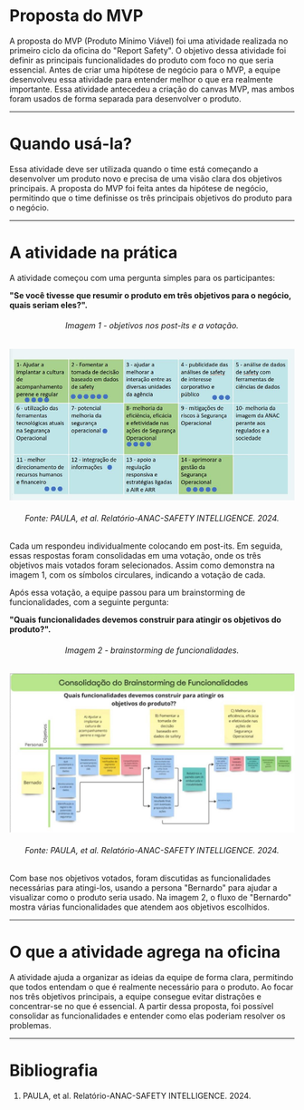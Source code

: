 # Proposta do MVP

A proposta do MVP (Produto Mínimo Viável) foi uma atividade realizada no primeiro ciclo da oficina do "Report Safety". O objetivo dessa atividade foi definir as principais funcionalidades do produto com foco no que seria essencial. Antes de criar uma hipótese de negócio para o MVP, a equipe desenvolveu essa atividade para entender melhor o que era realmente importante. Essa atividade antecedeu a criação do canvas MVP, mas ambos foram usados de forma separada para desenvolver o produto.

---

# Quando usá-la?

Essa atividade deve ser utilizada quando o time está começando a desenvolver um produto novo e precisa de uma visão clara dos objetivos principais. A proposta do MVP foi feita antes da hipótese de negócio, permitindo que o time definisse os três principais objetivos do produto para o negócio.

---

# A atividade na prática

A atividade começou com uma pergunta simples para os participantes: 

<b>"Se você tivesse que resumir o produto em três objetivos para o negócio, quais seriam eles?".</b>

<h6 align="center">Imagem 1 - objetivos nos post-its e a votação.</h6>


![propostaMvp1](assets/propostaMvpImg1.jpg)


<h6 align="center">Fonte: PAULA, et al. Relatório-ANAC-SAFETY INTELLIGENCE. 2024.</a></h6>

Cada um respondeu individualmente colocando em post-its. Em seguida, essas respostas foram consolidadas em uma votação, onde os três objetivos mais votados foram selecionados. Assim como demonstra na imagem 1, com os símbolos circulares, indicando a votação de cada.

Após essa votação, a equipe passou para um brainstorming de funcionalidades, com a seguinte pergunta: 

<b>"Quais funcionalidades devemos construir para atingir os objetivos do produto?".</b> 

<h6 align="center">Imagem 2 - brainstorming de funcionalidades.</h6>


![propostaMvp1](assets/propostaMvpImg2.jpg)


<h6 align="center">Fonte: PAULA, et al. Relatório-ANAC-SAFETY INTELLIGENCE. 2024.</a></h6>

Com base nos objetivos votados, foram discutidas as funcionalidades necessárias para atingi-los, usando a persona "Bernardo" para ajudar a visualizar como o produto seria usado. Na imagem 2, o fluxo de "Bernardo" mostra várias funcionalidades que atendem aos objetivos escolhidos.

---

# O que a atividade agrega na oficina

A atividade ajuda a organizar as ideias da equipe de forma clara, permitindo que todos entendam o que é realmente necessário para o produto. Ao focar nos três objetivos principais, a equipe consegue evitar distrações e concentrar-se no que é essencial. A partir dessa proposta, foi possível consolidar as funcionalidades e entender como elas poderiam resolver os problemas.

---

# Bibliografia

1. PAULA, et al. Relatório-ANAC-SAFETY INTELLIGENCE. 2024.